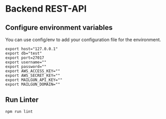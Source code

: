 # Backend REST-API

## Configure environment variables

You can use config/env to add your configuration file for the environment.

```
export host="127.0.0.1"
export db="test"
export port=27017
export username=""
export password=""
export AWS_ACCESS_KEY=""
export AWS_SECRET_KEY=""
export MAILGUN_API_KEY=""
export MAILGUN_DOMAIN=""
```

## Run Linter

```bash
npm run lint
```
